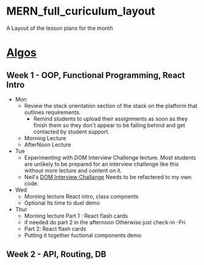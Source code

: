 # MERN_full_curiculum_layout
A Layout of the lesson plans for the month

# [Algos](https://github.com/TheCodingDojo/algorithms/blob/main/schedules/sorts_sets_objects.md)

## Week 1 - OOP, Functional Programming, React Intro

- Mon
  - Review the stack orientation section of the stack on the platform that outlines requirements.
    - Remind students to upload their assignments as soon as they finish them so they don't appear to be falling behind and get contacted by student support.
  - Morning Lecture
  - AfterNoon Lecture
- Tue
  - Experimenting with DOM Interview Challenge lecture. Most students are unlikely to be prepared for an interview challenge like this without more lecture and content on it.
  - Neil's [DOM Interview Challange](https://github.com/TheCodingDojo/lecture-outlines/blob/master/js/DOM/interview-challenge-fetch-render-users/js-DOM-interview-challenge-fetch-render-outline.md) Needs to be refactered to my own code.
- Wed
  - Morning lecture React intro, class compnents 
  - Optional Its time to duel demo
- Thur
  - Morning lecture Part 1 : React flash cards
  - if needed do part 2 in the afternoon Otherwise just check-in
-Fri
  - Part 2: React flash cards
  - Putting it together fuctional components demo
  
## Week 2 - API, Routing, DB
